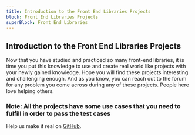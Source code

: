 ```yaml
---
title: Introduction to the Front End Libraries Projects
block: Front End Libraries Projects
superBlock: Front End Libraries
---
```

## Introduction to the Front End Libraries Projects

Now that you have studied and practiced so many front-end libraries, it is time you put this knowledge to use and create real world like projects with your newly gained knowledge. Hope you will find these projects interesting and challenging enough. And as you know, you can reach out to the forum for any problem you come across during any of these projects. People here love helping others.

### Note: All the projects have some use cases that you need to fulfill in order to pass the test cases

Help us make it real on [GitHub](https://github.com/freeCodeCamp/learn/tree/master/src/introductions).

